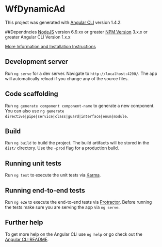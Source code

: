 # WfDynamicAd

This project was generated with [Angular CLI](https://github.com/angular/angular-cli) version 1.4.2.

##Dependncies
[NodeJS](https://nodejs.org/en/download/) version 6.9.xx or greater
[NPM Version](https://nodejs.org/en/download/) 3.x.x or greater
Angular CLI Version 1.x.x 

[More Information and Installation Instructions](https://angular.io/guide/quickstart)

## Development server

Run `ng serve` for a dev server. Navigate to `http://localhost:4200/`. The app will automatically reload if you change any of the source files.

## Code scaffolding

Run `ng generate component component-name` to generate a new component. You can also use `ng generate directive|pipe|service|class|guard|interface|enum|module`.

## Build

Run `ng build` to build the project. The build artifacts will be stored in the `dist/` directory. Use the `-prod` flag for a production build.

## Running unit tests

Run `ng test` to execute the unit tests via [Karma](https://karma-runner.github.io).

## Running end-to-end tests

Run `ng e2e` to execute the end-to-end tests via [Protractor](http://www.protractortest.org/).
Before running the tests make sure you are serving the app via `ng serve`.

## Further help

To get more help on the Angular CLI use `ng help` or go check out the [Angular CLI README](https://github.com/angular/angular-cli/blob/master/README.md).

